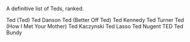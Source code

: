 A definitive list of Teds, ranked.

Ted (Ted)
Ted Danson
Ted (Better Off Ted)
Ted Kennedy
Ted Turner
Ted (How I Met Your Mother)
Ted Kaczynski
Ted Lasso
Ted Nugent
TED
Ted Bundy
